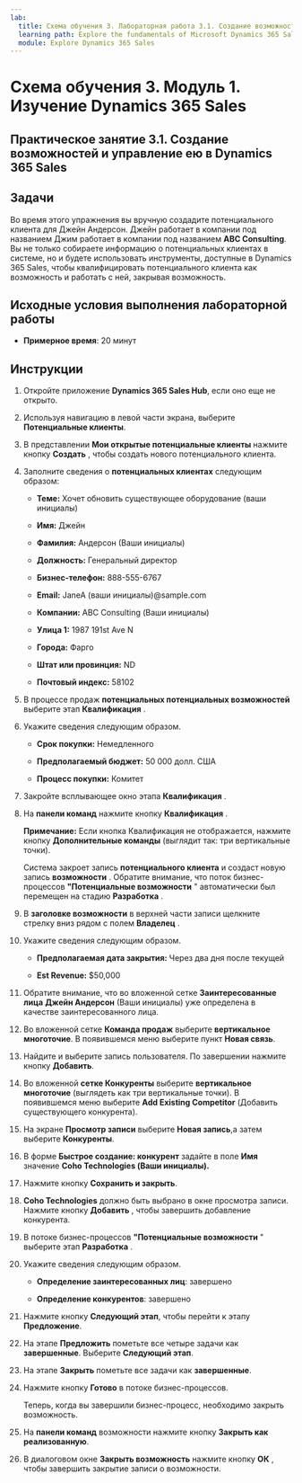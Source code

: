 ```yaml
---
lab:
  title: Схема обучения 3. Лабораторная работа 3.1. Создание возможностей и управление ею в Dynamics 365 Sales
  learning path: Explore the fundamentals of Microsoft Dynamics 365 Sales
  module: Explore Dynamics 365 Sales
---
```



Схема обучения 3. Модуль 1. Изучение Dynamics 365 Sales
========================

## Практическое занятие 3.1. Создание возможностей и управление ею в Dynamics 365 Sales 

## Задачи

Во время этого упражнения вы вручную создадите потенциального клиента для Джейн Андерсон. Джейн работает в компании под названием Джим работает в компании под названием **ABC Consulting**. Вы не только собираете информацию о потенциальных клиентах в системе, но и будете использовать инструменты, доступные в Dynamics 365 Sales, чтобы квалифицировать потенциального клиента как возможность и работать с ней, закрывая возможность.

## Исходные условия выполнения лабораторной работы

  - **Примерное время**: 20 минут

## Инструкции

1. Откройте приложение **Dynamics 365 Sales Hub**, если оно еще не открыто.

2. Используя навигацию в левой части экрана, выберите **Потенциальные клиенты**. 

3. В представлении **Мои открытые потенциальные клиенты** нажмите кнопку **Создать** , чтобы создать нового потенциального клиента. 

4. Заполните сведения о **потенциальных клиентах** следующим образом:

    - **Теме:** Хочет обновить существующее оборудование (ваши инициалы)

    - **Имя:** Джейн

    - **Фамилия:** Андерсон (Ваши инициалы)

    - **Должность:** Генеральный директор

    - **Бизнес-телефон:** 888-555-6767

    - **Email:** JaneA (ваши инициалы)@sample.com

    - **Компании:** ABC Consulting (Ваши инициалы)

    - **Улица 1:** 1987 191st Ave N

    - **Города:** Фарго

    - **Штат или провинция:** ND

    - **Почтовый индекс:** 58102

5. В процессе продаж **потенциальных потенциальных возможностей** выберите этап **Квалификация** .

6. Укажите сведения следующим образом.

    - **Срок покупки:** Немедленного

    - **Предполагаемый бюджет:** 50 000 долл. США 

    - **Процесс покупки:** Комитет

7. Закройте всплывающее окно этапа **Квалификация** . 

8.  На **панели команд** нажмите кнопку **Квалификация** . 

    **Примечание:** Если кнопка Квалификация не отображается, нажмите кнопку **Дополнительные команды** (выглядит так: три вертикальные точки). 

    Система закроет запись **потенциального клиента** и создаст новую запись **возможности** . Обратите внимание, что поток бизнес-процессов **"Потенциальные возможности** " автоматически был перемещен на стадию **Разработка** . 

9. В **заголовке возможности** в верхней части записи щелкните стрелку вниз рядом с полем **Владелец** . 

10. Укажите сведения следующим образом.

    - **Предполагаемая дата закрытия:** Через два дня после текущей

    - **Est Revenue:** $50,000
    
11. Обратите внимание, что во вложенной сетке **Заинтересованные лица** **Джейн Андерсон** (Ваши инициалы) уже определена в качестве заинтересованного лица. 

12. Во вложенной сетке **Команда продаж** выберите **вертикальное многоточие**. В появившемся меню выберите пункт **Новая связь**. 

13. Найдите и выберите запись пользователя. По завершении нажмите кнопку **Добавить**. 

14. Во вложенной **сетке Конкуренты** выберите **вертикальное многоточие** (выглядеть как три вертикальные точки). В появившемся меню выберите **Add Existing Competitor** (Добавить существующего конкурента). 

15. На экране **Просмотр записи** выберите **Новая запись**,а затем выберите **Конкуренты**.

16. В форме **Быстрое создание: конкурент** задайте в поле **Имя** значение **Coho Technologies (Ваши инициалы).**

17. Нажмите кнопку **Сохранить и закрыть**.

18. **Coho Technologies** должно быть выбрано в окне просмотра записи. Нажмите кнопку **Добавить** , чтобы завершить добавление конкурента.

19. В потоке бизнес-процессов **"Потенциальные возможности** " выберите этап **Разработка** . 

20. Укажите сведения следующим образом. 

    - **Определение заинтересованных лиц**: завершено 

    - **Определение конкурентов**: завершено 

21. Нажмите кнопку **Следующий этап**, чтобы перейти к этапу **Предложение**. 

22. На этапе **Предложить** пометьте все четыре задачи как **завершенные**. Выберите **Следующий этап**.

23. На этапе **Закрыть** пометьте все задачи как **завершенные**. 

24. Нажмите кнопку **Готово** в потоке бизнес-процессов. 

    Теперь, когда вы завершили бизнес-процесс, необходимо закрыть возможность.

25. На **панели команд** возможности нажмите кнопку **Закрыть как реализованную**.

26. В диалоговом окне **Закрыть возможность** нажмите кнопку **ОК** , чтобы завершить закрытие записи о возможности. 

